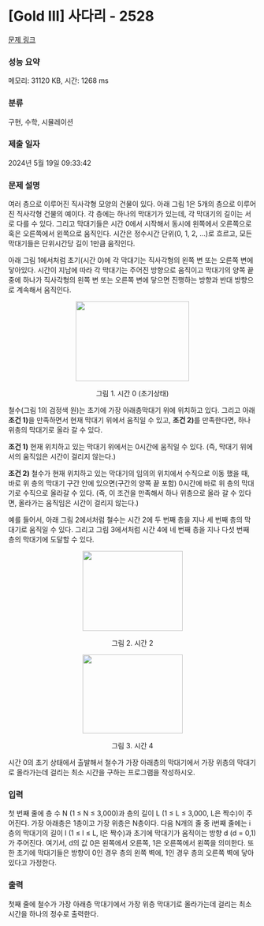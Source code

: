 # [Gold III] 사다리 - 2528 

[문제 링크](https://www.acmicpc.net/problem/2528) 

### 성능 요약

메모리: 31120 KB, 시간: 1268 ms

### 분류

구현, 수학, 시뮬레이션

### 제출 일자

2024년 5월 19일 09:33:42

### 문제 설명

<p>여러 층으로 이루어진 직사각형 모양의 건물이 있다. 아래 그림 1은 5개의 층으로 이루어진 직사각형 건물의 예이다. 각 층에는 하나의 막대기가 있는데, 각 막대기의 길이는 서로 다를 수 있다. 그리고 막대기들은 시간 0에서 시작해서 동시에 왼쪽에서 오른쪽으로 혹은 오른쪽에서 왼쪽으로 움직인다. 시간은 정수시간 단위(0, 1, 2, ...)로 흐르고, 모든 막대기들은 단위시간당 길이 1만큼 움직인다. </p>

<p>아래 그림 1에서처럼 초기(시간 0)에 각 막대기는 직사각형의 왼쪽 변 또는 오른쪽 변에 닿아있다. 시간이 지남에 따라 각 막대기는 주어진 방향으로 움직이고 막대기의 양쪽 끝 중에 하나가 직사각형의 왼쪽 변 또는 오른쪽 변에 닿으면 진행하는 방향과 반대 방향으로 계속해서 움직인다. </p>

<p style="text-align: center;"><img alt="" src="https://upload.acmicpc.net/48ede751-92c8-4a2a-acfc-c79dc6160217/-/preview/" style="width: 230px; height: 162px;"></p>

<p style="text-align: center;">그림 1. 시간 0 (초기상태)</p>

<p>철수(그림 1의 검정색 원)는 초기에 가장 아래층막대기 위에 위치하고 있다. 그리고 아래<strong> 조건 1)</strong>을 만족하면서 현재 막대기 위에서 움직일 수 있고, <strong>조건 2)</strong>를 만족한다면, 하나 위층의 막대기로 올라 갈 수 있다. </p>

<p><strong>조건 1)</strong> 현재 위치하고 있는 막대기 위에서는 0시간에 움직일 수 있다. (즉, 막대기 위에서의 움직임은 시간이 걸리지 않는다.)</p>

<p><strong>조건 2)</strong> 철수가 현재 위치하고 있는 막대기의 임의의 위치에서 수직으로 이동 했을 때, 바로 위 층의 막대기 구간 안에 있으면(구간의 양쪽 끝 포함) 0시간에 바로 위 층의 막대기로 수직으로 올라갈 수 있다. (즉, 이 조건을 만족해서 하나 위층으로 올라 갈 수 있다면, 올라가는 움직임은 시간이 걸리지 않는다.)</p>

<p>예를 들어서, 아래 그림 2에서처럼 철수는 시간 2에 두 번째 층을 지나 세 번째 층의 막대기로 움직일 수 있다. 그리고 그림 3에서처럼 시간 4에 네 번째 층을 지나 다섯 번째 층의 막대기에 도달할 수 있다. </p>

<p style="text-align: center;"><img alt="" src="https://upload.acmicpc.net/d8cbf23a-14e6-433e-bef1-2252f62b46d6/-/preview/" style="width: 203px; height: 162px;"></p>

<p style="text-align: center;">그림 2. 시간 2</p>

<p style="text-align: center;"><img alt="" src="https://upload.acmicpc.net/48f599dd-fa5b-40ea-8199-f9451509f4de/-/preview/" style="width: 203px; height: 160px;"></p>

<p style="text-align: center;">그림 3. 시간 4</p>

<p>시간 0의 초기 상태에서 출발해서 철수가 가장 아래층의 막대기에서 가장 위층의 막대기로 올라가는데 걸리는 최소 시간을 구하는 프로그램을 작성하시오.</p>

### 입력 

 <p>첫 번째 줄에 층 수 N (1 ≤ N ≤ 3,000)과 층의 길이 L (1 ≤ L ≤ 3,000, L은 짝수)이 주어진다. 가장 아래층은 1층이고 가장 위층은 N층이다. 다음 N개의 줄 중 i번째 줄에는 i층의 막대기의 길이 l (1 ≤ l ≤ L, l은 짝수)과 초기에 막대기가 움직이는 방향 d (d = 0,1)가 주어진다. 여기서, d의 값 0은 왼쪽에서 오른쪽, 1은 오른쪽에서 왼쪽을 의미한다. 또한 초기에 막대기들은 방향이 0인 경우 층의 왼쪽 벽에, 1인 경우 층의 오른쪽 벽에 닿아 있다고 가정한다.</p>

### 출력 

 <p>첫째 줄에 철수가 가장 아래층 막대기에서 가장 위층 막대기로 올라가는데 걸리는 최소 시간을 하나의 정수로 출력한다.</p>

